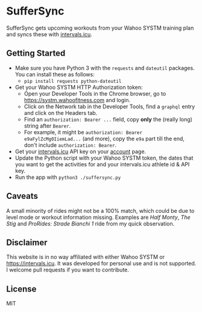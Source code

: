 # SufferSync

SufferSync gets upcoming workouts from your Wahoo SYSTM training plan and syncs these with [intervals.icu](https://intervals.icu).

## Getting Started
- Make sure you have Python 3 with the `requests` and `dateutil` packages. You can install these as follows:
    - `pip install requests python-dateutil`
- Get your Wahoo SYSTM HTTP Authorization token:
    - Open your Developer Tools in the Chrome browser, go to https://systm.wahoofitness.com and login. 
    - Click on the Network tab in the Developer Tools, find a `graphql` entry and click on the Headers tab.
    - Find an `authorization: Bearer ...` field, copy **only** the (really long) string after `Bearer`.
    - For example, it might be `authorization: Bearer e9aFylZcMg0IiemLad...` (and more), copy the `e9a` part till the end, don't include `authorization: Bearer`.
- Get your [intervals.icu](https://intervals.icu) API key on your [account](https://intervals.icu/settings) page.
- Update the Python script with your Wahoo SYSTM token, the dates that you want to get the activities for and your intervals.icu athlete id & API key.
- Run the app with `python3 ./suffersync.py`

## Caveats
A small minority of rides might not be a 100% match, which could be due to level mode or workout information missing. Examples are _Half Monty_, _The Stig_ and _ProRides: Strade Bianchi 1_ ride from my quick observation.

## Disclaimer
This website is in no way affiliated with either Wahoo SYSTM or https://intervals.icu. It was developed for personal use and is not supported. I welcome pull requests if you want to contribute.

## License
MIT
